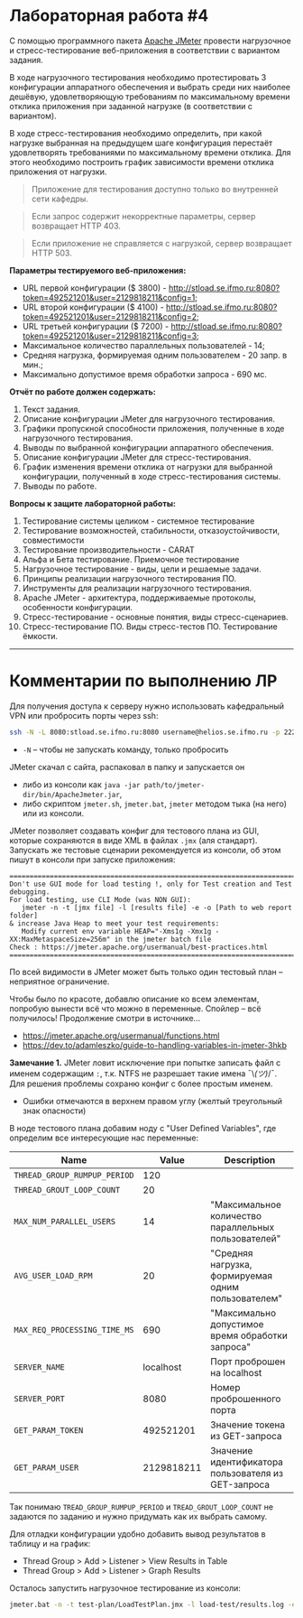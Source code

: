 # Лабораторная работа #4

С помощью программного пакета [Apache JMeter](https://jmeter.apache.org/)
провести нагрузочное и стресс-тестирование веб-приложения в соответствии с
вариантом задания.

В ходе нагрузочного тестирования необходимо протестировать 3 конфигурации
аппаратного обеспечения и выбрать среди них наиболее дешёвую, удовлетворяющую
требованиям по максимальному времени отклика приложения при заданной нагрузке
(в соответствии с вариантом).

В ходе стресс-тестирования необходимо определить, при какой нагрузке выбранная
на предыдущем шаге конфигурация перестаёт удовлетворять требованиями по
максимальному времени отклика. Для этого необходимо построить график
зависимости времени отклика приложения от нагрузки.

> Приложение для тестирования доступно только во внутренней сети кафедры.

> Если запрос содержит некорректные параметры, сервер возвращает HTTP 403.

> Если приложение не справляется с нагрузкой, сервер возвращает HTTP 503.

**Параметры тестируемого веб-приложения:**

- URL первой конфигурации ($ 3800) -
  http://stload.se.ifmo.ru:8080?token=492521201&user=2129818211&config=1;
- URL второй конфигурации ($ 4100) -
  http://stload.se.ifmo.ru:8080?token=492521201&user=2129818211&config=2;
- URL третьей конфигурации ($ 7200) -
  http://stload.se.ifmo.ru:8080?token=492521201&user=2129818211&config=3;
- Максимальное количество параллельных пользователей - 14;
- Средняя нагрузка, формируемая одним пользователем - 20 запр. в мин.;
- Максимально допустимое время обработки запроса - 690 мс.

**Отчёт по работе должен содержать:**

1. Текст задания.
2. Описание конфигурации JMeter для нагрузочного тестирования.
3. Графики пропускной способности приложения, полученные в ходе нагрузочного
   тестирования.
4. Выводы по выбранной конфигурации аппаратного обеспечения.
5. Описание конфигурации JMeter для стресс-тестирования.
6. График изменения времени отклика от нагрузки для выбранной конфигурации,
   полученный в ходе стресс-тестирования системы.
7. Выводы по работе.

**Вопросы к защите лабораторной работы:**

1. Тестирование системы целиком  - системное тестирование
2. Тестирование возможностей, стабильности, отказоустойчивости, совместимости
3. Тестирование производительности - CARAT
4. Альфа и Бета тестирование. Приемочное тестирование
5. Нагрузочное тестирование - виды, цели и решаемые задачи.
6. Принципы реализации нагрузочного тестирования ПО.
7. Инструменты для реализации нагрузочного тестирования.
8. Apache JMeter - архитектура, поддерживаемые протоколы, особенности
   конфигурации.
9. Стресс-тестирование - основные понятия, виды стресс-сценариев.
10. Стресс-тестирование ПО. Виды стресс-тестов ПО. Тестирование ёмкости.

- - -

# Комментарии по выполнению ЛР

Для получения доступа к серверу нужно использовать кафедральный VPN или 
пробросить порты через ssh:

```sh
ssh -N -L 8080:stload.se.ifmo.ru:8080 username@helios.se.ifmo.ru -p 2222
```
- `-N` – чтобы не запускать команду, только пробросить

JMeter скачал с сайта, распаковал в папку и запускается он 
- либо из консоли как `java -jar path/to/jmeter-dir/bin/ApacheJmeter.jar`,
- либо скриптом `jmeter.sh`, `jmeter.bat`, `jmeter` методом тыка (на него)
  или из консоли.

JMeter позволяет создавать конфиг для тестового плана из GUI, которые сохраняются
в виде XML в файлах `.jmx` (аля стандарт). Запускать же тестовые сценарии
рекомендуется из консоли, об этом пишут в консоли при запуске приложения:

```
================================================================================
Don't use GUI mode for load testing !, only for Test creation and Test debugging.
For load testing, use CLI Mode (was NON GUI):
   jmeter -n -t [jmx file] -l [results file] -e -o [Path to web report folder]
& increase Java Heap to meet your test requirements:
   Modify current env variable HEAP="-Xms1g -Xmx1g -XX:MaxMetaspaceSize=256m" in the jmeter batch file
Check : https://jmeter.apache.org/usermanual/best-practices.html
================================================================================
```

По всей видимости в JMeter может быть только один тестовый план – неприятное ограничение.

Чтобы было по красоте, добавлю описание ко всем элементам, попробую вынести
всё что можно в переменные. Спойлер – всё получилось! Продолжение смотри в источнике...
- https://jmeter.apache.org/usermanual/functions.html
- https://dev.to/adamleszko/guide-to-handling-variables-in-jmeter-3hkb

**Замечание 1.** JMeter ловит исключение при попытке записать файл с именем
содержащим `:`, т.к. NTFS не разрешает такие имена ¯\\_(ツ)_/¯. Для решения 
проблемы сохраню конфиг с более простым именем.
- Ошибки отмечаются в верхнем правом углу (желтый треугольный знак опасности)

В ноде тестового плана добавим ноду с "User Defined Variables", где определим
все интересующие нас переменные:

| Name | Value | Description |
| --- | --- | --- |
| `THREAD_GROUP_RUMPUP_PERIOD`    |	120	        | |
| `THREAD_GROUT_LOOP_COUNT`       |	20	        | |
| `MAX_NUM_PARALLEL_USERS`        |	14	        | "Максимальное количество параллельных пользователей" |
| `AVG_USER_LOAD_RPM`             |	20          | "Средняя нагрузка, формируемая одним пользователем" |
| `MAX_REQ_PROCESSING_TIME_MS`    |	690	        | "Максимально допустимое время обработки запроса" |
| `SERVER_NAME`                   |	localhost   | Порт проброшен на localhost |
| `SERVER_PORT`                   |	8080	    | Номер проброшенного порта |
| `GET_PARAM_TOKEN`               |	492521201	| Значение токена из GET-запроса |
| `GET_PARAM_USER`                |	2129818211	| Значение идентификатора пользователя из GET-запроса |

Так понимаю `TREAD_GROUP_RUMPUP_PERIOD` и `TREAD_GROUT_LOOP_COUNT` не задаются
по заданию и нужно придумать как их выбрать самому.

Для отладки конфигурации удобно добавить вывод результатов в таблицу и на график: 

- Thread Group > Add > Listener > View Results in Table
- Thread Group > Add > Listener > Graph Results

Осталось запустить нагрузочное тестирование из консоли:

```sh
jmeter.bat -n -t test-plan/LoadTestPlan.jmx -l load-test/results.log -e -o load-test/report
```


